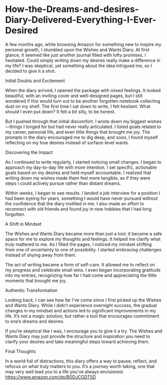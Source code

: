 # How-the-Dreams-and-desires-Diary-Delivered-Everything-I-Ever-Desired
A few months ago, while browsing Amazon for something new to inspire my personal growth, I stumbled upon the Wishes and Wants Diary. At first glance, it seemed like just another journal filled with lofty promises. I hesitated. Could simply writing down my desires really make a difference in my life? I was skeptical, yet something about the idea intrigued me, so I decided to give it a shot.

Initial Doubts and Excitement

When the diary arrived, I opened the package with mixed feelings. It looked beautiful, with an inviting cover and well-designed pages, but I still wondered if this would turn out to be another forgotten notebook collecting dust on my shelf. The first time I sat down to write, I felt hesitant. What should I even put down? It felt a bit silly, to be honest.

But I pushed through that initial discomfort. I wrote down my biggest wishes—things I longed for but had never really articulated. I listed goals related to my career, personal life, and even little things that brought me joy. The prompts in the diary encouraged me to dig deep, and soon, I found myself reflecting on my true desires instead of surface-level wants.

Discovering the Impact

As I continued to write regularly, I started noticing small changes. I began to approach my day-to-day life with more intention. I set specific, actionable goals based on my desires and held myself accountable. I realized that writing down my wishes made them feel more tangible, as if they were steps I could actively pursue rather than distant dreams.

Within weeks, I began to see results. I landed a job interview for a position I had been eyeing for years, something I would have never pursued without the confidence that the diary instilled in me. I also made an effort to reconnect with old friends and found joy in new hobbies that I had long forgotten.

A Shift in Mindset

The Wishes and Wants Diary became more than just a tool; it became a safe space for me to explore my thoughts and feelings. It helped me clarify what truly mattered to me. As I filled the pages, I noticed my mindset shifting from one of uncertainty to one of possibility. I started embracing challenges instead of shying away from them.

The act of writing became a form of self-care. It allowed me to reflect on my progress and celebrate small wins. I even began incorporating gratitude into my entries, recognizing how far I had come and appreciating the little moments that brought me joy.

Authentic Transformation

Looking back, I can see how far I’ve come since I first picked up the Wishes and Wants Diary. While I didn’t experience overnight success, the gradual changes in my mindset and actions led to significant improvements in my life. It’s not a magic solution, but rather a tool that encourages commitment to one’s dreams and desires.

If you’re skeptical like I was, I encourage you to give it a try. The Wishes and Wants Diary may just provide the structure and inspiration you need to clarify your desires and take meaningful steps toward achieving them.

Final Thoughts

In a world full of distractions, this diary offers a way to pause, reflect, and refocus on what truly matters to you. It’s a journey worth taking, one that may very well lead you to a life you’ve always envisioned.
https://www.amazon.com/dp/B0DJCGDT5D
